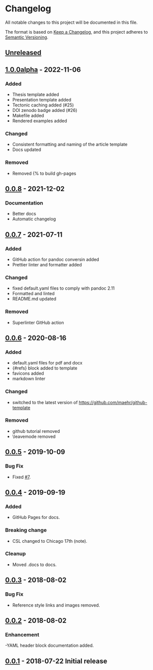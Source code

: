 # Changelog

All notable changes to this project will be documented in this file.

The format is based on [Keep a Changelog](https://keepachangelog.com/en/1.0.0/),
and this project adheres to [Semantic Versioning](https://semver.org/spec/v2.0.0.html).

## [Unreleased](https://github.com/maehr/academic-pandoc-template/compare/...HEAD)

## [1.0.0alpha](https://github.com/maehr/academic-pandoc-template/tree/v1.0.0alpha) - 2022-11-06

### Added

- Thesis template added
- Presentation template added
- Tectonic caching added (#25)
- DOI zenodo badge added (#26)
- Makefile added
- Rendered examples added

### Changed

- Consistent formatting and naming of the article template
- Docs updated

### Removed

- Removed {% to build gh-pages

## [0.0.8](https://github.com/maehr/academic-pandoc-template/tree/v0.0.8) - 2021-12-02

### Documentation

- Better docs
- Automatic changelog

## [0.0.7](https://github.com/maehr/academic-pandoc-template/tree/v0.0.7) - 2021-07-11

### Added

- GitHub action for pandoc conversin added
- Prettier linter and formatter added

### Changed

- fixed default.yaml files to comply with pandoc 2.11
- Formatted and linted
- README.md updated

### Removed

- Superlinter GitHub action

## [0.0.6](https://github.com/maehr/academic-pandoc-template/tree/v0.0.6) - 2020-08-16

### Added

- default.yaml files for pdf and docx
- {#refs} block added to template
- favicons added
- markdown linter

### Changed

- switched to the latest version of <https://github.com/maehr/github-template>

### Removed

- github tutorial removed
- \leavemode removed

## [0.0.5](https://github.com/maehr/academic-pandoc-template/tree/v0.0.5) - 2019-10-09

### Bug Fix

- Fixed [#7](https://github.com/maehr/academic-pandoc-template/issues/7).

## [0.0.4](https://github.com/maehr/academic-pandoc-template/tree/v0.0.4) - 2019-09-19

### Added

- GitHub Pages for docs.

### Breaking change

- CSL changed to Chicago 17th (note).

### Cleanup

- Moved .docs to docs.

## [0.0.3](https://github.com/maehr/academic-pandoc-template/tree/v0.0.3) - 2018-08-02

### Bug Fix

- Reference style links and images removed.

## [0.0.2](https://github.com/maehr/academic-pandoc-template/tree/v0.0.2) - 2018-08-02

### Enhancement

-YAML header block documentation added.

## [0.0.1](https://github.com/maehr/academic-pandoc-template/tree/v0.0.1) - 2018-07-22 Initial release
